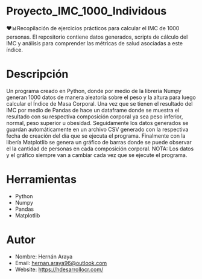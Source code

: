 # Proyecto_IMC_1000_Individous
❤️📊Recopilación de ejercicios prácticos para calcular el IMC de 1000 personas. 
El repositorio contiene datos generados, scripts de cálculo del IMC y análisis para comprender las métricas de salud asociadas a este índice.

# Descripción
Un programa creado en Python, donde por medio de la libreria Numpy generan 1000 datos de manera aleatoria sobre el peso y la altura para luego calcular el Índice de Masa Corporal.
Una vez que se tienen el resultado del IMC por medio de Pandas de hace un dataframe donde se muestra el resultado con su respectiva composición corporal ya sea peso inferior, normal, peso superior u obesidad.
Seguidamente los datos generados se guardan automáticamente en un archivo CSV generado con la respectiva fecha de creación del día que se ejecuta el programa.
Finalmente con la libería Matplotlib se genera un gráfico de barras donde se puede observar el la cantidad de personas en cada composición corporal.
NOTA: Los datos y el gráfico siempre van a cambiar cada vez que se ejecute el programa.

# Herramientas
- Python
- Numpy
- Pandas
- Matplotlib

# Autor
- Nombre: Hernán Araya
- Email: hernan.araya96@outlook.com
- Website: https://hdesarrollocr.com/ 
